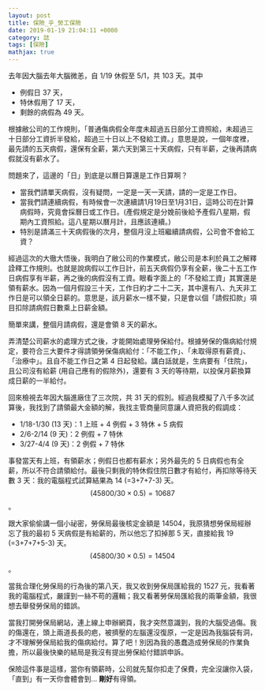```yaml
---
layout: post
title: 保險_乎_勞工保險
date: 2019-01-19 21:04:11 +0000
category: 誌
tags: [保險]
mathjax: true
---
```



去年因大腦去年大腦微恙，自 1/19 休假至 5/1，共 103 天。其中
* 例假日 37 天，
* 特休假用了 17 天，
* 剩餘的病假為 49 天。

根據敝公司的工作規則，「普通傷病假全年度未超過五日部分工資照給，未超過三十日部分工資折半發給，超過三十日以上不發給工資。」意思是說，一個年度裡，最先請的五天病假，還保有全薪，第六天到第三十天病假，只有半薪，之後再請病假就沒有薪水了。

<!--more-->
問題來了，這邊的「日」到底是以曆日算還是工作日算啊？
+ 當我們請單天病假，沒有疑問，一定是一天一天請，請的一定是工作日。
+ 當我們請連續病假，有時候會一次連續請1月19日至1月31日，這時公司在計算病假時，究竟會採曆日或工作日。(產假規定是分娩前後給予產假八星期，假期內工資照給。這八星期以曆月計，且應該連續。)
+ 特別是請滿三十天病假後的次月，整個月沒上班繼續請病假，公司會不會給工資？

經過這次的大徹大悟後，我明白了敝公司的作業模式，敝公司是本利於員工之解釋詮釋工作規則。也就是說病假以工作日計，前五天病假仍享有全薪，後二十五工作日病假享有半薪，再之後的病假沒有工資。眼看字面上的「不發給工資」其實還是領有薪水。因為一個月假設三十天，工作日約才二十二天，其中還有八、九天非工作日是可以領全日薪的。意思是，該月薪水一樣不變，只是會以個「請假扣款」項目扣除請病假日數乘上日薪金額。

簡單來講，整個月請病假，還是會領 8 天的薪水。

弄清楚公司薪水的處理方式之後，才能開始處理勞保給付。根據勞保的傷病給付規定，要符合三大要件才得請領勞保傷病給付：「不能工作」、「未取得原有薪資」、「治療中」。且自不能工作日之第 4 日起發給。講白話就是，生病要有「住院」，且公司沒有給薪 (用自己應有的假除外)，還要有 3 天的等待期，以投保月薪換算成日薪的一半給付。

回來檢視去年因大腦進廠住了三次院，共 31 天的假別。經過我模擬了八千多次試算後，我找到了請領最大金額的解，我找主管商量同意讓人資把我的假調成：
* 1/18-1/30 (13 天)：1 上班 + 4 例假 + 3 特休 + 5 病假
* 2/6-2/14 (9 天)：2 例假 + 7 特休
* 3/27-4/4 (9 天)：2 例假 + 7 特休

事發當天有上班，有領薪水；例假日也都有薪水；另外最先的 5 日病假也有全薪，所以不符合請領給付。最後只剩我的特休假住院日數才有給付，再扣除等待天數 3 天：我的電腦程式試算結果為 14 (=3+7+7-3) 天。 $$(45800/30\times 0.5)=10687$$。

跟大家偷偷講一個小祕密，勞保局最後核定金額是 14504，我原猜想勞保局經辦忘了我的最初 5 天病假是有給薪的，所以他忘了扣掉那 5 天，直接給我 19 (=3+7+7+5-3) 天。$$(45800/30\times 0.5)=14504$$。

當我合理化勞保局的行為後的第八天，我又收到勞保局匯給我的 1527 元，我看著我的電腦程式，嚴謹到一絲不苟的邏輯；我又看著勞保局匯給我的兩筆金額，我很想去舉發勞保局的錯誤。

當我打開勞保局網站，連上線上申辦網頁，我才突然意識到，我的大腦受過傷。我的傷還在，頭上兩道長長的疤，被擠壓的左腦還沒復原，一定是因為我腦袋有洞，才不理解勞保局給我的傷病給付。算了吧！別因為我的愚蠢造成勞保局的作業負擔，所以最後快樂的結局是我沒有提出勞保給付錯誤申訴。

保險這件事是這樣，當你有領薪時，公司就先幫你扣走了保費，完全沒讓你入袋，「直到」有一天你會體會到… **剛好**有得領。
